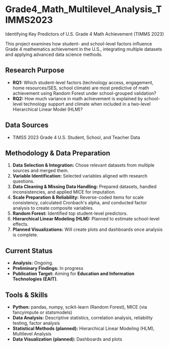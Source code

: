 # Grade4_Math_Multilevel_Analysis_TIMMS2023
Identifying Key Predictors of U.S. Grade 4 Math Achievement (TIMMS  2023) 

This project examines how student- and school-level factors influence Grade 4 mathematics achievement in the U.S., integrating multiple datasets and applying advanced data science methods.

## Research Purpose
- **RQ1:** Which student-level factors (technology access, engagement, home resources/SES, school climate) are most predictive of math achievement using Random Forest under school-grouped validation?
- **RQ2:** How much variance in math achievement is explained by school-level technology support and climate when included in a two-level Hierarchical Linear Model (HLM)?

## Data Sources
- TIMSS 2023 Grade 4 U.S. Student, School, and Teacher Data

## Methodology & Data Preparation
1. **Data Selection & Integration:** Chose relevant datasets from multiple sources and merged them.
2. **Variable Identification:** Selected variables aligned with research questions.
3. **Data Cleaning & Missing Data Handling:** Prepared datasets, handled inconsistencies, and applied MICE for imputation.
4. **Scale Preparation & Reliability:** Reverse-coded items for scale consistency, calculated Cronbach's alpha, and conducted factor analysis to create composite variables.
5. **Random Forest:** Identified top student-level predictors.
6. **Hierarchical Linear Modeling (HLM):** Planned to estimate school-level effects.
7. **Planned Visualizations:** Will create plots and dashboards once analysis is complete.

## Current Status
- **Analysis:** Ongoing.
- **Preliminary Findings:** In progress
- **Publication Target:** Aiming for **Education and Information Technologies (EAIT)**.

## Tools & Skills
- **Python:** pandas, numpy, scikit-learn (Random Forest), MICE (via fancyimpute or statsmodels)
- **Data Analysis:** Descriptive statistics, correlation analysis, reliability testing, factor analysis
- **Statistical Methods (planned):** Hierarchical Linear Modeling (HLM), Multilevel Analysis
- **Data Visualization (planned):** Dashboards and plots



